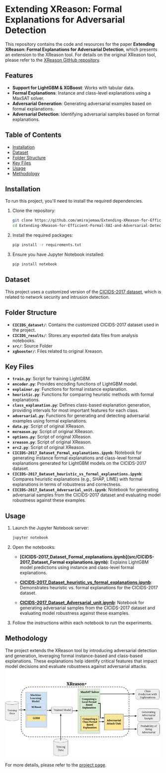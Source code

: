 # Extending XReason: Formal Explanations for Adversarial Detection

This repository contains the code and resources for the paper **Extending XReason: Formal Explanations for Adversarial Detection**, which presents an extension to the XReason tool. For details on the original XReason tool, please refer to the [XReason GitHub repository](https://github.com/alexeyignatiev/xreason/).


## Features
- **Support for LightGBM & XGBoost**: Works with tabular data.
- **Formal Explanations**: Instance and class-level explanations using a MaxSAT solver.
- **Adversarial Generation**: Generating adversarial examples based on formal explanations.
- **Adversarial Detection**: Identifying adversarial samples based on formal explanations.


## Table of Contents
- [Installation](#installation)
- [Dataset](#dataset)
- [Folder Structure](#Folder-Structure)
- [Key Files](#Key-Files)
- [Usage](#usage)
- [Methodology](#methodology)

## Installation
To run this project, you'll need to install the required dependencies.

1. Clone the repository:

    ```bash
    git clone https://github.com/amirajemaa/Extending-XReason-for-Efficient-Formal-XAI-and-Adversarial-Detection.git
    cd Extending-XReason-for-Efficient-Formal-XAI-and-Adversarial-Detection
    ```

2. Install the required packages:

    ```bash
    pip install -r requirements.txt
    ```

3. Ensure you have Jupyter Notebook installed:

    ```bash
    pip install notebook
    ```
## Dataset

This project uses a customized version of the [CICIDS-2017 dataset](https://www.unb.ca/cic/datasets/ids-2017.html), which is related to network security and intrusion detection.

## Folder Structure

- **`CICIDS_dataset/`**: Contains the customized CICIDS-2017 dataset used in the project.
- **`CICIDS_results/`**: Stores any exported data files from analysis notebooks.
- **`src/`**: Source Folder
- **`xgbooster/`**: Files related to original Xreason.

## Key Files

- **`train.py`**: Script for training LightGBM.
- **`encoder.py`**: Provides encoding functions of LightGBM model.
- **`explainer.py`**: Functions for formal instance explanation.
- **`heuristic.py`**: Functions for comparing heuristic methods with formal explanations.
- **`class_explanation.py`**: Defines class-based explanation generation, providing intervals for most important features for each class.
- **`adversarial.py`**: Functions for generating and detecting adversarial examples using formal explanations.
- **`data.py`**: Script of original XReason.
- **`mxreason.py`**: Script of original XReason.
- **`options.py`**: Script of original XReason.
- **`xreason.py`**: Script of original XReason.
- **`erc2.py`**: Script of original XReason.
- **`CICIDS-2017_Dataset_Formal_explanations.ipynb`**: Notebook for generating instance formal explanations and class-level formal explanations generated for LightGBM models on the CICIDS-2017 dataset.
- **`CICIDS-2017_Dataset_heuristic_vs_formal_explanations.ipynb`**: Compares heuristic explanations (e.g., SHAP, LIME) with formal explanations in terms of robustness and correctness.
- **`CICIDS-2017_Dataset_Adversarial_unit.ipynb`**: Notebook for generating adversarial samples from the CICIDS-2017 dataset and evaluating model robustness against these examples.

## Usage

1. Launch the Jupyter Notebook server:

    ```bash
    jupyter notebook
    ```

2. Open the notebooks:
    - **[CICIDS-2017_Dataset_Formal_explanations.ipynb](src/CICIDS-2017_Dataset_Formal explanations.ipynb)**: Explains LightGBM model predictions using instance and class-level formal explanations.

    - **[CICIDS-2017_Dataset_heuristic_vs_formal_explanations.ipynb](src/CICIDS-2017_Dataset_heuristic_vs_formal_explanations.ipynb)**: Demonstrates heuristic vs. formal explanations for the CICIDS-2017 dataset.
    - **[CICIDS-2017_Dataset_Adversarial_unit.ipynb](src/CICIDS-2017_Dataset_Adversarial_unit.ipynb)**: Notebook for generating adversarial samples from the CICIDS-2017 dataset and evaluating model robustness against these examples.
4. Follow the instructions within each notebook to run the experiments.

## Methodology

The project extends the XReason tool by introducing adversarial detection and generation, leveraging formal instance-based and class-based explanations. These explanations help identify critical features that impact model decisions and evaluate robustness against adversarial attacks.
![](meth.png?raw=true "Methodology")

For more details, please refer to the [project page](https://hvg.ece.concordia.ca/projects/fvai/pr2).
